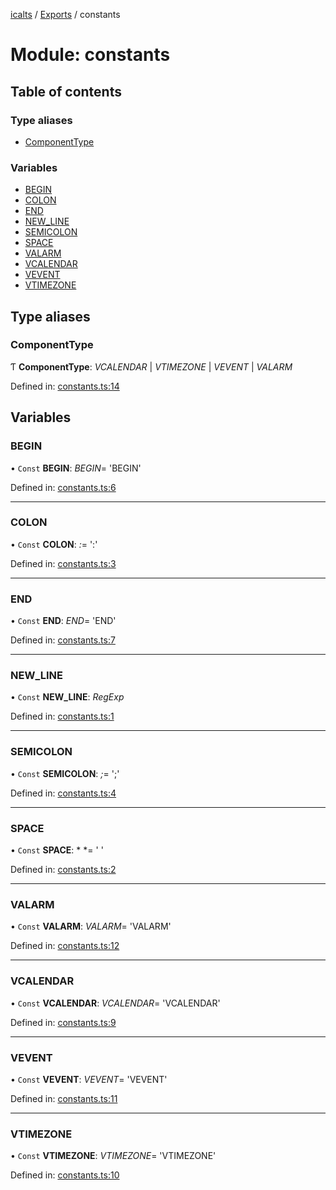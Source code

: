 [icalts](../README.md) / [Exports](../modules.md) / constants

# Module: constants

## Table of contents

### Type aliases

- [ComponentType](constants.md#componenttype)

### Variables

- [BEGIN](constants.md#begin)
- [COLON](constants.md#colon)
- [END](constants.md#end)
- [NEW\_LINE](constants.md#new_line)
- [SEMICOLON](constants.md#semicolon)
- [SPACE](constants.md#space)
- [VALARM](constants.md#valarm)
- [VCALENDAR](constants.md#vcalendar)
- [VEVENT](constants.md#vevent)
- [VTIMEZONE](constants.md#vtimezone)

## Type aliases

### ComponentType

Ƭ **ComponentType**: *VCALENDAR* \| *VTIMEZONE* \| *VEVENT* \| *VALARM*

Defined in: [constants.ts:14](https://github.com/eugenehp/icalts/blob/d408871/src/constants.ts#L14)

## Variables

### BEGIN

• `Const` **BEGIN**: *BEGIN*= 'BEGIN'

Defined in: [constants.ts:6](https://github.com/eugenehp/icalts/blob/d408871/src/constants.ts#L6)

___

### COLON

• `Const` **COLON**: *:*= ':'

Defined in: [constants.ts:3](https://github.com/eugenehp/icalts/blob/d408871/src/constants.ts#L3)

___

### END

• `Const` **END**: *END*= 'END'

Defined in: [constants.ts:7](https://github.com/eugenehp/icalts/blob/d408871/src/constants.ts#L7)

___

### NEW\_LINE

• `Const` **NEW\_LINE**: *RegExp*

Defined in: [constants.ts:1](https://github.com/eugenehp/icalts/blob/d408871/src/constants.ts#L1)

___

### SEMICOLON

• `Const` **SEMICOLON**: *;*= ';'

Defined in: [constants.ts:4](https://github.com/eugenehp/icalts/blob/d408871/src/constants.ts#L4)

___

### SPACE

• `Const` **SPACE**: * *= ' '

Defined in: [constants.ts:2](https://github.com/eugenehp/icalts/blob/d408871/src/constants.ts#L2)

___

### VALARM

• `Const` **VALARM**: *VALARM*= 'VALARM'

Defined in: [constants.ts:12](https://github.com/eugenehp/icalts/blob/d408871/src/constants.ts#L12)

___

### VCALENDAR

• `Const` **VCALENDAR**: *VCALENDAR*= 'VCALENDAR'

Defined in: [constants.ts:9](https://github.com/eugenehp/icalts/blob/d408871/src/constants.ts#L9)

___

### VEVENT

• `Const` **VEVENT**: *VEVENT*= 'VEVENT'

Defined in: [constants.ts:11](https://github.com/eugenehp/icalts/blob/d408871/src/constants.ts#L11)

___

### VTIMEZONE

• `Const` **VTIMEZONE**: *VTIMEZONE*= 'VTIMEZONE'

Defined in: [constants.ts:10](https://github.com/eugenehp/icalts/blob/d408871/src/constants.ts#L10)
